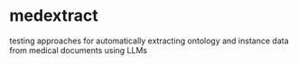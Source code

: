 # medextract
testing approaches for automatically extracting ontology and instance data from medical documents using LLMs 
